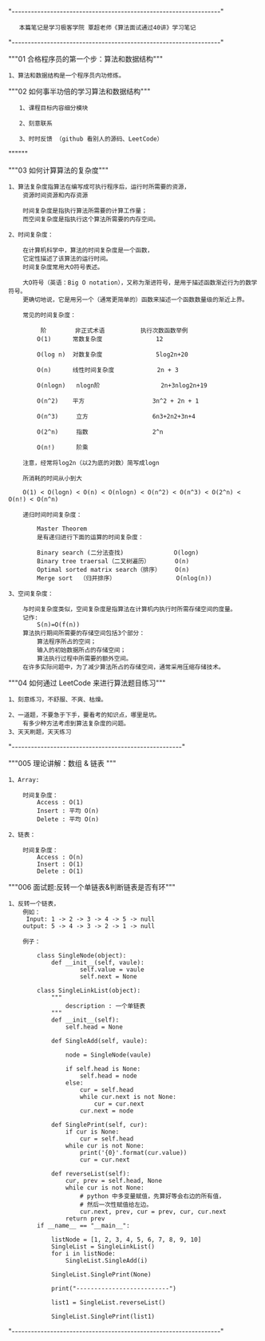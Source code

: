 "-----------------------------------------------------------------"

       本篇笔记是学习极客学院 覃超老师《算法面试通过40讲》学习笔记
        
"-----------------------------------------------------------------"

"""01 合格程序员的第一个步：算法和数据结构"""

    1、算法和数据结构是一个程序员内功修炼。

"""02 如何事半功倍的学习算法和数据结构"""

       1、课程目标内容细分模块

       2、刻意联系

       3、时时反馈 （github 看别人的源码、LeetCode）
""""""

"""03 如何计算算法的复杂度"""

    1、算法复杂度指算法在编写成可执行程序后，运行时所需要的资源，
        资源时间资源和内存资源

        时间复杂度是指执行算法所需要的计算工作量；
        而空间复杂度是指执行这个算法所需要的内存空间。

    2、时间复杂度：

        在计算机科学中，算法的时间复杂度是一个函数，
        它定性描述了该算法的运行时间。
        时间复杂度常用大O符号表述。

        大O符号（英语：Big O notation），又称为渐进符号，是用于描述函数渐近行为的数学符号。
        更确切地说，它是用另一个（通常更简单的）函数来描述一个函数数量级的渐近上界。

        常见的时间复杂度：

             阶        非正式术语          执行次数函数举例
            O(1)      常数复杂度               12

            O(log n)  对数复杂度               5log2n+20

            O(n)      线性时间复杂度            2n + 3

            O(nlogn)   nlogn阶                 2n+3nlog2n+19

            O(n^2)    平方                   3n^2 + 2n + 1

            O(n^3)     立方                  6n3+2n2+3n+4

            O(2^n)     指数                  2^n

            O(n!)      阶乘

        注意，经常将log2n（以2为底的对数）简写成logn

        所消耗的时间从小到大

        O(1) < O(logn) < O(n) < O(nlogn) < O(n^2) < O(n^3) < O(2^n) < O(n!) < O(n^n)

        递归时间时间复杂度：

            Master Theorem
            是有递归进行下面的运算的时间复杂度：

            Binary search (二分法查找)              O(logn)
            Binary tree traersal（二叉树遍历）       O(n)
            Optimal sorted matrix search（排序）    O(n)
            Merge sort  （归并排序）                 O(nlog(n))

    3、空间复杂度：

        与时间复杂度类似，空间复杂度是指算法在计算机内执行时所需存储空间的度量。
        记作:
            S(n)=O(f(n))
        算法执行期间所需要的存储空间包括3个部分：
            算法程序所占的空间；
            输入的初始数据所占的存储空间；
            算法执行过程中所需要的额外空间。
        在许多实际问题中，为了减少算法所占的存储空间，通常采用压缩存储技术。

"""04 如何通过 LeetCode 来进行算法题目练习"""

    1、刻意练习，不舒服、不爽、枯燥。

    2、一道题，不要急于下手，要看考的知识点，哪里是坑。
        有多少种方法考虑到算法复杂度的问题。
    3、天天刷题，天天练习

"-----------------------------------------------------"

"""005 理论讲解：数组 & 链表 """


    1、Array:

        时间复杂度：
            Access : O(1)
            Insert : 平均 O(n)
            Delete : 平均 O(n)

    2、链表：

        时间复杂度：
            Access : O(n)
            Insert : O(1)
            Delete : O(1)

"""006 面试题:反转一个单链表&判断链表是否有环"""

    1、反转一个链表，
        例如：
         Input: 1 -> 2 -> 3 -> 4 -> 5 -> null
        output: 5 -> 4 -> 3 -> 2 -> 1 -> null

        例子：

            class SingleNode(object):
                def __init__(self, vaule):
                        self.value = vaule
                        self.next = None

            class SingleLinkList(object):
                """
                    description : 一个单链表
                """
                def __init__(self):
                    self.head = None

                def SingleAdd(self, vaule):

                    node = SingleNode(vaule)

                    if self.head is None:
                        self.head = node
                    else:
                        cur = self.head
                        while cur.next is not None:
                            cur = cur.next
                        cur.next = node

                def SinglePrint(self, cur):
                    if cur is None:
                        cur = self.head
                    while cur is not None:
                        print('{0}'.format(cur.value))
                        cur = cur.next

                def reverseList(self):
                    cur, prev = self.head, None
                    while cur is not None:
                        # python 中多变量赋值，先算好等会右边的所有值，
                        # 然后一次性赋值给左边。
                        cur.next, prev, cur = prev, cur, cur.next
                    return prev
            if __name__ == "__main__":

                listNode = [1, 2, 3, 4, 5, 6, 7, 8, 9, 10]
                SingleList = SingleLinkList()
                for i in listNode:
                    SingleList.SingleAdd(i)

                SingleList.SinglePrint(None)

                print("--------------------------")

                list1 = SingleList.reverseList()

                SingleList.SinglePrint(list1)

















"-----------------------------------------------------------------"